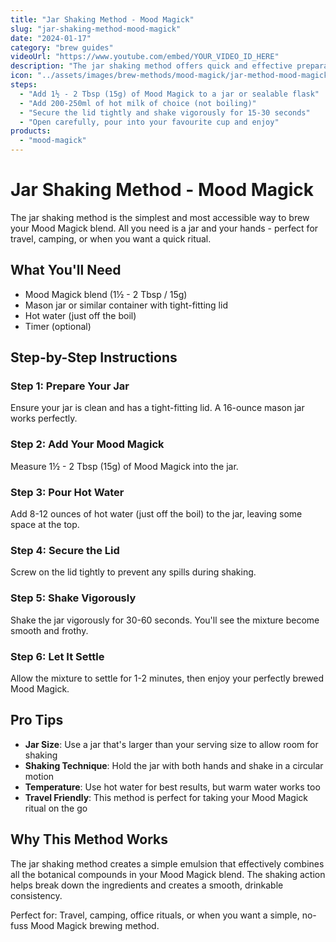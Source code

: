 ```yaml
---
title: "Jar Shaking Method - Mood Magick"
slug: "jar-shaking-method-mood-magick"
date: "2024-01-17"
category: "brew guides"
videoUrl: "https://www.youtube.com/embed/YOUR_VIDEO_ID_HERE"
description: "The jar shaking method offers quick and effective preparation for those seeking a simple yet potent Mood Magick experience. This technique is perfect for on-the-go brewing and creates a well-mixed, consistent beverage."
icon: "../assets/images/brew-methods/mood-magick/jar-method-mood-magick.png"
steps:
  - "Add 1½ - 2 Tbsp (15g) of Mood Magick to a jar or sealable flask"
  - "Add 200-250ml of hot milk of choice (not boiling)"
  - "Secure the lid tightly and shake vigorously for 15-30 seconds"
  - "Open carefully, pour into your favourite cup and enjoy"
products:
  - "mood-magick"
---
```


# Jar Shaking Method - Mood Magick

The jar shaking method is the simplest and most accessible way to brew your Mood Magick blend. All you need is a jar and your hands - perfect for travel, camping, or when you want a quick ritual.

## What You'll Need

- Mood Magick blend (1½ - 2 Tbsp / 15g)
- Mason jar or similar container with tight-fitting lid
- Hot water (just off the boil)
- Timer (optional)

## Step-by-Step Instructions

### Step 1: Prepare Your Jar
Ensure your jar is clean and has a tight-fitting lid. A 16-ounce mason jar works perfectly.

### Step 2: Add Your Mood Magick
Measure 1½ - 2 Tbsp (15g) of Mood Magick into the jar.

### Step 3: Pour Hot Water
Add 8-12 ounces of hot water (just off the boil) to the jar, leaving some space at the top.

### Step 4: Secure the Lid
Screw on the lid tightly to prevent any spills during shaking.

### Step 5: Shake Vigorously
Shake the jar vigorously for 30-60 seconds. You'll see the mixture become smooth and frothy.

### Step 6: Let It Settle
Allow the mixture to settle for 1-2 minutes, then enjoy your perfectly brewed Mood Magick.

## Pro Tips

- **Jar Size**: Use a jar that's larger than your serving size to allow room for shaking
- **Shaking Technique**: Hold the jar with both hands and shake in a circular motion
- **Temperature**: Use hot water for best results, but warm water works too
- **Travel Friendly**: This method is perfect for taking your Mood Magick ritual on the go

## Why This Method Works

The jar shaking method creates a simple emulsion that effectively combines all the botanical compounds in your Mood Magick blend. The shaking action helps break down the ingredients and creates a smooth, drinkable consistency.

Perfect for: Travel, camping, office rituals, or when you want a simple, no-fuss Mood Magick brewing method.

